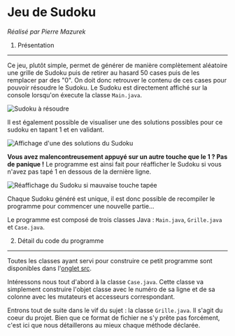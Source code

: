 Jeu de Sudoku 
=============
*Réalisé par Pierre Mazurek*


1. Présentation
---------------
Ce jeu, plutôt simple, permet de générer de manière complètement aléatoire une grille de Sudoku puis de retirer au hasard 50 cases puis de les remplacer par des "0". On doit donc retrouver le contenu de ces cases pour pouvoir résoudre le Sudoku. Le Sudoku est directement affiché sur la console lorsqu'on éxecute la classe `Main.java`.


![Sudoku à résoudre](https://i.imgur.com/QI6EKqw.jpg)


Il est également possible de visualiser une des solutions possibles pour ce sudoku en tapant 1 et en validant.


![Affichage d'une des solutions du Sudoku](https://i.imgur.com/d8dFL5h.jpg)


**Vous avez malencontreusement appuyé sur un autre touche que le 1 ? Pas de panique !**
Le programme est ainsi fait pour réafficher le Sudoku si vous n'avez pas tapé 1 en dessous de la dernière ligne.


![Réaffichage du Sudoku si mauvaise touche tapée](https://i.imgur.com/QI6EKqw.jpg)


Chaque Sudoku généré est unique, il est donc possible de recompiler le programme pour commencer une nouvelle partie...

Le programme est composé de trois classes Java : `Main.java`, `Grille.java` et `Case.java`.

2. Détail du code du programme
------------------------------
Toutes les classes ayant servi pour construire ce petit programme sont disponibles dans l'[onglet src](https://github.com/PierreMazurek/ProjetSudoku/tree/master/src/Sudoku).

Intéressons nous tout d'abord à la classe `Case.java`. 
Cette classe va simplement construire l'objet classe avec le numéro de sa ligne et de sa colonne avec les mutateurs et accesseurs correspondant.

Entrons tout de suite dans le vif du sujet : la classe `Grille.java`. Il s'agit du coeur du projet. Bien que ce format de fichier ne s'y prête pas forcément, c'est ici que nous détaillerons au mieux chaque méthode déclarée.  